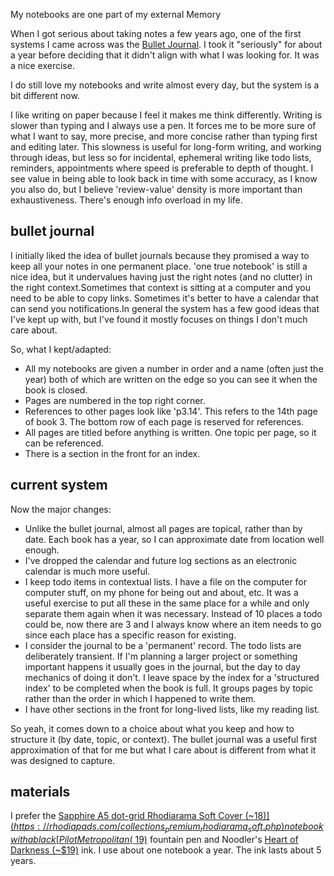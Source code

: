 My notebooks are one part of my external Memory

When I got serious about taking notes a few years ago, one of the first systems I came across was the [Bullet Journal](https://bulletjournal.com/).
I took it "seriously" for about a year before deciding that it didn't align with what I was looking for. It was a nice exercise.

I do still love my notebooks and write almost every day, but the system is a bit different now.


I like writing on paper because I feel it makes me think differently. Writing is slower than typing and I always use a pen.
It forces me to be more sure of what I want to say, more precise, and more concise rather than typing first and editing later.
This slowness is useful for long-form writing, and working through ideas, but less so for incidental, ephemeral writing like todo lists, reminders, appointments where speed is preferable to depth of thought.
I see value in being able to look back in time with some accuracy, as I know you also do, but I believe 'review-value' density is more important than exhaustiveness. There's enough info overload in my life.

## bullet journal
I initially liked the idea of bullet journals because they promised a way to keep all your notes in one permanent place.
'one true notebook' is still a nice idea, but it undervalues having just the right notes (and no clutter) in the right context.Sometimes that context is sitting at a computer and you need to be able to copy links. Sometimes it's better to have a calendar that can send you notifications.In general the system has a few good ideas that I've kept up with, but I've found it mostly focuses on things I don't much care about.

So, what I kept/adapted:
* All my notebooks are given a number in order and a name (often just the year) both of which are written on the edge so you can see it when the book is closed.
* Pages are numbered in the top right corner.
* References to other pages look like 'p3.14'. This refers to the 14th page of book 3. The bottom row of each page is reserved for references.
* All pages are titled before anything is written. One topic per page, so it can be referenced.
* There is a section in the front for an index.



## current system
Now the major changes:
* Unlike the bullet journal, almost all pages are topical, rather than by date. Each book has a year, so I can approximate date from location well enough. 
* I've dropped the calendar and future log sections as an electronic calendar is much more useful.
* I keep todo items in contextual lists. I have a file on the computer for computer stuff, on my phone for being out and about, etc. It was a useful exercise to put all these in the same place for a while and only separate them again when it was necessary. Instead of 10 places a todo could be, now there are 3 and I always know where an item needs to go since each place has a specific reason for existing.
* I consider the journal to be a 'permanent' record. The todo lists are deliberately transient. If I'm planning a larger project or something important happens it usually goes in the journal, but the day to day mechanics of doing it don't. I leave space by the index for a 'structured index' to be completed when the book is full. It groups pages by topic rather than the order in which I happened to write them.
* I have other sections in the front for long-lived lists, like my reading list.

So yeah, it comes down to a choice about what you keep and how to structure it (by date, topic, or context). The bullet journal was a useful first approximation of that for me but what I care about is different from what it was designed to capture.
## materials
I prefer the [Sapphire A5 dot-grid Rhodiarama Soft Cover (~$18)](https://rhodiapads.com/collections_premium_rhodiarama_soft.php)  notebook
with a black [Pilot Metropolitan (~$19)](http://pilotpen.us/brands/mr-metropolitan/mr-metropolitan-fountain/?product=1164) fountain pen
and Noodler's [Heart of Darkness (~$19)](https://noodlersink.com/product/19808-heart-of-darkness-4-5-oz/) ink.
I use about one notebook a year. The ink lasts about 5 years.

